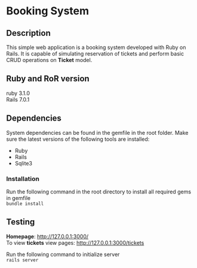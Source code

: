 # Booking System

## Description

This simple web application is a booking system developed with Ruby on Rails. It is capable of simulating reservation of tickets and perform basic CRUD operations on **Ticket** model.

## Ruby and RoR version

ruby 3.1.0<br>
Rails 7.0.1

## Dependencies

System dependencies can be found in the gemfile in the root folder. Make sure the latest versions of the following tools are installed:

- Ruby
- Rails
- Sqlite3

### Installation

Run the following command in the root directory to install all required gems in gemfile<br>
`bundle install`

## Testing

**Homepage**: http://127.0.0.1:3000/<br>
To view **tickets** view pages: http://127.0.0.1:3000/tickets

Run the following command to initialize server<br>
`rails server`
